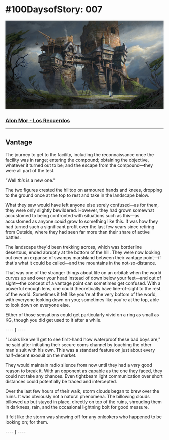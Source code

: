 # #100DaysofStory: 007

![Vantage Visual Inspiration by Magnus Schram](vantage.jpg)

### [Alon Mor - Los Recuerdos](https://youtu.be/8AVawqfmPzM)

---

## Vantage

The journey to get to the facility, including the reconnaissance once the facility was in range; entering the compound; obtaining the objective, whatever it turned out to be; and the escape from the compound—they were all part of the test. 

"Well _this_ is a new one."

The two figures crested the hilltop on armoured hands and knees, dropping to the ground once at the top to rest and take in the landscape below.

What they saw would have left anyone else sorely confused—as for them, they were only slightly bewildered. However, they had grown somewhat accustomed to being confronted with situations such as this—as accustomed as anyone _could_ grow to something like this. It was how they had turned such a significant profit over the last few years since retiring from Outside, where they had seen far more than their share of active battles.

The landscape they'd been trekking across, which was borderline desertous, ended abruptly at the bottom of the hill. They were now looking out over an expanse of swampy marshland between their vantage point—if that's what it could be called—and the mountains in the not-so-distance.

That was one of the stranger things about life on an orbital: when the world curves up and over your head instead of down below your feet—and out of sight—the concept of a vantage point can sometimes get confused. With a powerful enough lens, one could theoretically have line-of-sight to the rest of the world. Sometimes it felt like you're at the very bottom of the world, with everyone looking down on you; sometimes like you're at the top, able to look down on everyone else.

Either of those sensations could get particularly vivid on a ring as small as KG, though you did get used to it after a while.

---- ∫ ----

"Looks like we'll get to see first-hand how waterproof these bad boys are," he said after initiating their secure coms channel by touching the other man's suit with his own. This was a standard feature on just about every half-decent exosuit on the market.

They would maintain radio silence from now until they had a _very_ good reason to break it. With an opponent as capable as the one they faced, they could not take any chances. Even tightbeam light communication over short distances could potentially be traced and intercepted.

Over the last few hours of their walk, storm clouds began to brew over the ruins. It was obviously not a natural phenomena. The billowing clouds billowed up but stayed in place, directly on top of the ruins, shrouding them in darkness, rain, and the occasional lightning bolt for good measure.

It felt like the storm was showing off for any onlookers who happened to be looking on; for them.

---- ∫ ----
